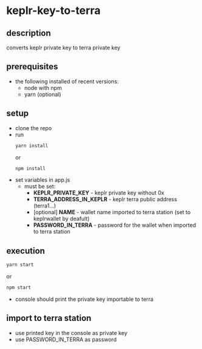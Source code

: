 # keplr-key-to-terra

## description
converts keplr private key to terra private key

## prerequisites
* the following installed of recent versions: 
  * node with npm
  * yarn (optional)

## setup
* clone the repo
* run 
  ```bash
  yarn install 
  ```
  or 
  ```bash
  npm install
  ```
* set variables in app.js
  * must be set:
    * **KEPLR_PRIVATE_KEY** - keplr private key without 0x
    * **TERRA_ADDRESS_IN_KEPLR** - keplr terra public address (terra1...)
    * [optional] **NAME** - wallet name imported to terra station (set to keplrwallet by deafult)
    * **PASSWORD_IN_TERRA** - password for the wallet when imported to terra station

## execution
  ```bash
  yarn start 
  ```    
  or 
  ```bash
  npm start
  ```
* console should print the private key importable to terra

## import to terra station
* use printed key in the console as private key
* use PASSWORD_IN_TERRA as password
